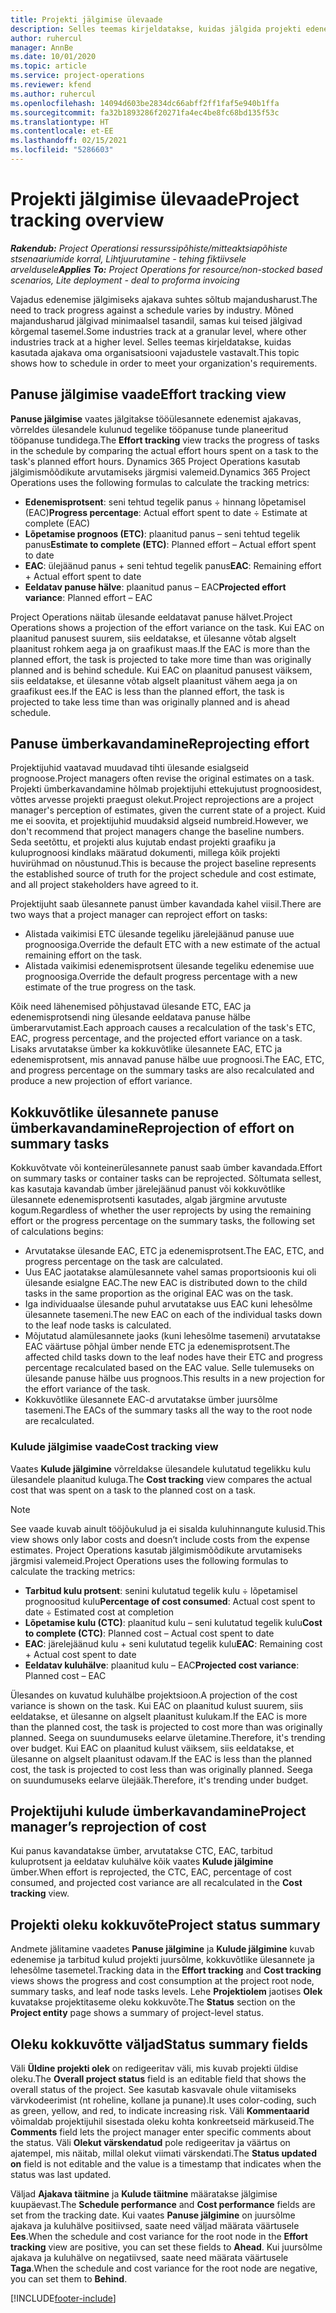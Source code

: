 ```yaml
---
title: Projekti jälgimise ülevaade
description: Selles teemas kirjeldatakse, kuidas jälgida projekti edenemist ja tarbitud kulusid.
author: ruhercul
manager: AnnBe
ms.date: 10/01/2020
ms.topic: article
ms.service: project-operations
ms.reviewer: kfend
ms.author: ruhercul
ms.openlocfilehash: 14094d603be2834dc66abff2ff1faf5e940b1ffa
ms.sourcegitcommit: fa32b1893286f20271fa4ec4be8fc68bd135f53c
ms.translationtype: HT
ms.contentlocale: et-EE
ms.lasthandoff: 02/15/2021
ms.locfileid: "5286603"
---
```

# <a name="project-tracking-overview"></a><span data-ttu-id="870aa-103">Projekti jälgimise ülevaade</span><span class="sxs-lookup"><span data-stu-id="870aa-103">Project tracking overview</span></span>

<span data-ttu-id="870aa-104">_**Rakendub:** Project Operationsi ressurssipõhiste/mitteaktsiapõhiste stsenaariumide korral,  Lihtjuurutamine - tehing fiktiivsele arveldusele_</span><span class="sxs-lookup"><span data-stu-id="870aa-104">_**Applies To:** Project Operations for resource/non-stocked based scenarios, Lite deployment - deal to proforma invoicing_</span></span>

<span data-ttu-id="870aa-105">Vajadus edenemise jälgimiseks ajakava suhtes sõltub majandusharust.</span><span class="sxs-lookup"><span data-stu-id="870aa-105">The need to track progress against a schedule varies by industry.</span></span> <span data-ttu-id="870aa-106">Mõned majandusharud jälgivad minimaalsel tasandil, samas kui teised jälgivad kõrgemal tasemel.</span><span class="sxs-lookup"><span data-stu-id="870aa-106">Some industries track at a granular level, where other industries track at a higher level.</span></span> <span data-ttu-id="870aa-107">Selles teemas kirjeldatakse, kuidas kasutada ajakava oma organisatsiooni vajadustele vastavalt.</span><span class="sxs-lookup"><span data-stu-id="870aa-107">This topic shows how to schedule in order to meet your organization's requirements.</span></span>

## <a name="effort-tracking-view"></a><span data-ttu-id="870aa-108">Panuse jälgimise vaade</span><span class="sxs-lookup"><span data-stu-id="870aa-108">Effort tracking view</span></span>

<span data-ttu-id="870aa-109">**Panuse jälgimise** vaates jälgitakse tööülesannete edenemist ajakavas, võrreldes ülesandele kulunud tegelike tööpanuse tunde planeeritud tööpanuse tundidega.</span><span class="sxs-lookup"><span data-stu-id="870aa-109">The **Effort tracking** view tracks the progress of tasks in the schedule by comparing the actual effort hours spent on a task to the task's planned effort hours.</span></span> <span data-ttu-id="870aa-110">Dynamics 365 Project Operations kasutab jälgimismõõdikute arvutamiseks järgmisi valemeid.</span><span class="sxs-lookup"><span data-stu-id="870aa-110">Dynamics 365 Project Operations uses the following formulas to calculate the tracking metrics:</span></span>

- <span data-ttu-id="870aa-111">**Edenemisprotsent**: seni tehtud tegelik panus ÷ hinnang lõpetamisel (EAC)</span><span class="sxs-lookup"><span data-stu-id="870aa-111">**Progress percentage**: Actual effort spent to date ÷ Estimate at complete (EAC)</span></span> 
- <span data-ttu-id="870aa-112">**Lõpetamise prognoos (ETC)**: plaanitud panus – seni tehtud tegelik panus</span><span class="sxs-lookup"><span data-stu-id="870aa-112">**Estimate to complete (ETC)**: Planned effort – Actual effort spent to date</span></span> 
- <span data-ttu-id="870aa-113">**EAC**: ülejäänud panus + seni tehtud tegelik panus</span><span class="sxs-lookup"><span data-stu-id="870aa-113">**EAC**: Remaining effort + Actual effort spent to date</span></span> 
- <span data-ttu-id="870aa-114">**Eeldatav panuse hälve**: plaanitud panus – EAC</span><span class="sxs-lookup"><span data-stu-id="870aa-114">**Projected effort variance**: Planned effort – EAC</span></span>

<span data-ttu-id="870aa-115">Project Operations näitab ülesande eeldatavat panuse hälvet.</span><span class="sxs-lookup"><span data-stu-id="870aa-115">Project Operations shows a projection of the effort variance on the task.</span></span> <span data-ttu-id="870aa-116">Kui EAC on plaanitud panusest suurem, siis eeldatakse, et ülesanne võtab algselt plaanitust rohkem aega ja on graafikust maas.</span><span class="sxs-lookup"><span data-stu-id="870aa-116">If the EAC is more than the planned effort, the task is projected to take more time than was originally planned and is behind schedule.</span></span> <span data-ttu-id="870aa-117">Kui EAC on plaanitud panusest väiksem, siis eeldatakse, et ülesanne võtab algselt plaanitust vähem aega ja on graafikust ees.</span><span class="sxs-lookup"><span data-stu-id="870aa-117">If the EAC is less than the planned effort, the task is projected to take less time than was originally planned and is ahead schedule.</span></span>

## <a name="reprojecting-effort"></a><span data-ttu-id="870aa-118">Panuse ümberkavandamine</span><span class="sxs-lookup"><span data-stu-id="870aa-118">Reprojecting effort</span></span>

<span data-ttu-id="870aa-119">Projektijuhid vaatavad muudavad tihti ülesande esialgseid prognoose.</span><span class="sxs-lookup"><span data-stu-id="870aa-119">Project managers often revise the original estimates on a task.</span></span> <span data-ttu-id="870aa-120">Projekti ümberkavandamine hõlmab projektijuhi ettekujutust prognoosidest, võttes arvesse projekti praegust olekut.</span><span class="sxs-lookup"><span data-stu-id="870aa-120">Project reprojections are a project manager's perception of estimates, given the current state of a project.</span></span> <span data-ttu-id="870aa-121">Kuid me ei soovita, et projektijuhid muudaksid algseid numbreid.</span><span class="sxs-lookup"><span data-stu-id="870aa-121">However, we don't recommend that project managers change the baseline numbers.</span></span> <span data-ttu-id="870aa-122">Seda seetõttu, et projekti alus kujutab endast projekti graafiku ja kuluprognoosi kindlaks määratud dokumenti, millega kõik projekti huvirühmad on nõustunud.</span><span class="sxs-lookup"><span data-stu-id="870aa-122">This is because the project baseline represents the established source of truth for the project schedule and cost estimate, and all project stakeholders have agreed to it.</span></span>

<span data-ttu-id="870aa-123">Projektijuht saab ülesannete panust ümber kavandada kahel viisil.</span><span class="sxs-lookup"><span data-stu-id="870aa-123">There are two ways that a project manager can reproject effort on tasks:</span></span>

- <span data-ttu-id="870aa-124">Alistada vaikimisi ETC ülesande tegeliku järelejäänud panuse uue prognoosiga.</span><span class="sxs-lookup"><span data-stu-id="870aa-124">Override the default ETC with a new estimate of the actual remaining effort on the task.</span></span> 
- <span data-ttu-id="870aa-125">Alistada vaikimisi edenemisprotsent ülesande tegeliku edenemise uue prognoosiga.</span><span class="sxs-lookup"><span data-stu-id="870aa-125">Override the default progress percentage with a new estimate of the true progress on the task.</span></span>

<span data-ttu-id="870aa-126">Kõik need lähenemised põhjustavad ülesande ETC, EAC ja edenemisprotsendi ning ülesande eeldatava panuse hälbe ümberarvutamist.</span><span class="sxs-lookup"><span data-stu-id="870aa-126">Each approach causes a recalculation of the task's ETC, EAC, progress percentage, and the projected effort variance on a task.</span></span> <span data-ttu-id="870aa-127">Lisaks arvutatakse ümber ka kokkuvõtlike ülesannete EAC, ETC ja edenemisprotsent, mis annavad panuse hälbe uue prognoosi.</span><span class="sxs-lookup"><span data-stu-id="870aa-127">The EAC, ETC, and progress percentage on the summary tasks are also recalculated and produce a new projection of effort variance.</span></span>

## <a name="reprojection-of-effort-on-summary-tasks"></a><span data-ttu-id="870aa-128">Kokkuvõtlike ülesannete panuse ümberkavandamine</span><span class="sxs-lookup"><span data-stu-id="870aa-128">Reprojection of effort on summary tasks</span></span>

<span data-ttu-id="870aa-129">Kokkuvõtvate või konteinerülesannete panust saab ümber kavandada.</span><span class="sxs-lookup"><span data-stu-id="870aa-129">Effort on summary tasks or container tasks can be reprojected.</span></span> <span data-ttu-id="870aa-130">Sõltumata sellest, kas kasutaja kavandab ümber järelejäänud panust või kokkuvõtlike ülesannete edenemisprotsenti kasutades, algab järgmine arvutuste kogum.</span><span class="sxs-lookup"><span data-stu-id="870aa-130">Regardless of whether the user reprojects by using the remaining effort or the progress percentage on the summary tasks, the following set of calculations begins:</span></span>

- <span data-ttu-id="870aa-131">Arvutatakse ülesande EAC, ETC ja edenemisprotsent.</span><span class="sxs-lookup"><span data-stu-id="870aa-131">The EAC, ETC, and progress percentage on the task are calculated.</span></span>
- <span data-ttu-id="870aa-132">Uus EAC jaotatakse alamülesannete vahel samas proportsioonis kui oli ülesande esialgne EAC.</span><span class="sxs-lookup"><span data-stu-id="870aa-132">The new EAC is distributed down to the child tasks in the same proportion as the original EAC was on the task.</span></span>
- <span data-ttu-id="870aa-133">Iga individuaalse ülesande puhul arvutatakse uus EAC kuni lehesõlme ülesannete tasemeni.</span><span class="sxs-lookup"><span data-stu-id="870aa-133">The new EAC on each of the individual tasks down to the leaf node tasks is calculated.</span></span> 
- <span data-ttu-id="870aa-134">Mõjutatud alamülesannete jaoks (kuni lehesõlme tasemeni) arvutatakse EAC väärtuse põhjal ümber nende ETC ja edenemisprotsent.</span><span class="sxs-lookup"><span data-stu-id="870aa-134">The affected child tasks down to the leaf nodes have their ETC and progress percentage recalculated based on the EAC value.</span></span> <span data-ttu-id="870aa-135">Selle tulemuseks on ülesande panuse hälbe uus prognoos.</span><span class="sxs-lookup"><span data-stu-id="870aa-135">This results in a new projection for the effort variance of the task.</span></span> 
- <span data-ttu-id="870aa-136">Kokkuvõtlike ülesannete EAC-d arvutatakse ümber juursõlme tasemeni.</span><span class="sxs-lookup"><span data-stu-id="870aa-136">The EACs of the summary tasks all the way to the root node are recalculated.</span></span>

### <a name="cost-tracking-view"></a><span data-ttu-id="870aa-137">Kulude jälgimise vaade</span><span class="sxs-lookup"><span data-stu-id="870aa-137">Cost tracking view</span></span> 

<span data-ttu-id="870aa-138">Vaates **Kulude jälgimine** võrreldakse ülesandele kulutatud tegelikku kulu ülesandele plaanitud kuluga.</span><span class="sxs-lookup"><span data-stu-id="870aa-138">The **Cost tracking** view compares the actual cost that was spent on a task to the planned cost on a task.</span></span> 

> [!NOTE]
> <span data-ttu-id="870aa-139">See vaade kuvab ainult tööjõukulud ja ei sisalda kuluhinnangute kulusid.</span><span class="sxs-lookup"><span data-stu-id="870aa-139">This view shows only labor costs and doesn’t include costs from the expense estimates.</span></span> <span data-ttu-id="870aa-140">Project Operations kasutab jälgimismõõdikute arvutamiseks järgmisi valemeid.</span><span class="sxs-lookup"><span data-stu-id="870aa-140">Project Operations uses the following formulas to calculate the tracking metrics:</span></span>

- <span data-ttu-id="870aa-141">**Tarbitud kulu protsent**: senini kulutatud tegelik kulu ÷ lõpetamisel prognoositud kulu</span><span class="sxs-lookup"><span data-stu-id="870aa-141">**Percentage of cost consumed**: Actual cost spent to date ÷ Estimated cost at completion</span></span>
- <span data-ttu-id="870aa-142">**Lõpetamise kulu (CTC)**: plaanitud kulu – seni kulutatud tegelik kulu</span><span class="sxs-lookup"><span data-stu-id="870aa-142">**Cost to complete (CTC)**: Planned cost – Actual cost spent to date</span></span>
- <span data-ttu-id="870aa-143">**EAC**: järelejäänud kulu + seni kulutatud tegelik kulu</span><span class="sxs-lookup"><span data-stu-id="870aa-143">**EAC**: Remaining cost + Actual cost spent to date</span></span>
- <span data-ttu-id="870aa-144">**Eeldatav kuluhälve**: plaanitud kulu – EAC</span><span class="sxs-lookup"><span data-stu-id="870aa-144">**Projected cost variance**: Planned cost – EAC</span></span>

<span data-ttu-id="870aa-145">Ülesandes on kuvatud kuluhälbe projektsioon.</span><span class="sxs-lookup"><span data-stu-id="870aa-145">A projection of the cost variance is shown on the task.</span></span> <span data-ttu-id="870aa-146">Kui EAC on plaanitud kulust suurem, siis eeldatakse, et ülesanne on algselt plaanitust kulukam.</span><span class="sxs-lookup"><span data-stu-id="870aa-146">If the EAC is more than the planned cost, the task is projected to cost more than was originally planned.</span></span> <span data-ttu-id="870aa-147">Seega on suundumuseks eelarve ületamine.</span><span class="sxs-lookup"><span data-stu-id="870aa-147">Therefore, it's trending over budget.</span></span> <span data-ttu-id="870aa-148">Kui EAC on plaanitud kulust väiksem, siis eeldatakse, et ülesanne on algselt plaanitust odavam.</span><span class="sxs-lookup"><span data-stu-id="870aa-148">If the EAC is less than the planned cost, the task is projected to cost less than was originally planned.</span></span> <span data-ttu-id="870aa-149">Seega on suundumuseks eelarve ülejääk.</span><span class="sxs-lookup"><span data-stu-id="870aa-149">Therefore, it's trending under budget.</span></span>

## <a name="project-managers-reprojection-of-cost"></a><span data-ttu-id="870aa-150">Projektijuhi kulude ümberkavandamine</span><span class="sxs-lookup"><span data-stu-id="870aa-150">Project manager’s reprojection of cost</span></span>

<span data-ttu-id="870aa-151">Kui panus kavandatakse ümber, arvutatakse CTC, EAC, tarbitud kuluprotsent ja eeldatav kuluhälve kõik vaates **Kulude jälgimine** ümber.</span><span class="sxs-lookup"><span data-stu-id="870aa-151">When effort is reprojected, the CTC, EAC, percentage of cost consumed, and projected cost variance are all recalculated in the **Cost tracking** view.</span></span>

## <a name="project-status-summary"></a><span data-ttu-id="870aa-152">Projekti oleku kokkuvõte</span><span class="sxs-lookup"><span data-stu-id="870aa-152">Project status summary</span></span>

<span data-ttu-id="870aa-153">Andmete jälitamine vaadetes **Panuse jälgimine** ja **Kulude jälgimine** kuvab edenemise ja tarbitud kulud projekti juursõlme, kokkuvõtlike ülesannete ja lehesõlme tasemetel.</span><span class="sxs-lookup"><span data-stu-id="870aa-153">Tracking data in the **Effort tracking** and **Cost tracking** views shows the progress and cost consumption at the project root node, summary tasks, and leaf node tasks levels.</span></span> <span data-ttu-id="870aa-154">Lehe **Projektiolem** jaotises **Olek** kuvatakse projektitaseme oleku kokkuvõte.</span><span class="sxs-lookup"><span data-stu-id="870aa-154">The **Status** section on the **Project entity** page shows a summary of project-level status.</span></span>

## <a name="status-summary-fields"></a><span data-ttu-id="870aa-155">Oleku kokkuvõtte väljad</span><span class="sxs-lookup"><span data-stu-id="870aa-155">Status summary fields</span></span>

<span data-ttu-id="870aa-156">Väli **Üldine projekti olek** on redigeeritav väli, mis kuvab projekti üldise oleku.</span><span class="sxs-lookup"><span data-stu-id="870aa-156">The **Overall project status** field is an editable field that shows the overall status of the project.</span></span> <span data-ttu-id="870aa-157">See kasutab kasvavale ohule viitamiseks värvkodeerimist (nt roheline, kollane ja punane).</span><span class="sxs-lookup"><span data-stu-id="870aa-157">It uses color-coding, such as green, yellow, and red, to indicate increasing risk.</span></span> <span data-ttu-id="870aa-158">Väli **Kommentaarid** võimaldab projektijuhil sisestada oleku kohta konkreetseid märkuseid.</span><span class="sxs-lookup"><span data-stu-id="870aa-158">The **Comments** field lets the project manager enter specific comments about the status.</span></span> <span data-ttu-id="870aa-159">Väli **Olekut värskendatud** pole redigeeritav ja väärtus on ajatempel, mis näitab, millal olekut viimati värskendati.</span><span class="sxs-lookup"><span data-stu-id="870aa-159">The **Status updated on** field is not editable and the value is a timestamp that indicates when the status was last updated.</span></span>

<span data-ttu-id="870aa-160">Väljad **Ajakava täitmine** ja **Kulude täitmine** määratakse jälgimise kuupäevast.</span><span class="sxs-lookup"><span data-stu-id="870aa-160">The **Schedule performance** and **Cost performance** fields are set from the tracking date.</span></span> <span data-ttu-id="870aa-161">Kui vaates **Panuse jälgimine** on juursõlme ajakava ja kuluhälve positiivsed, saate need väljad määrata väärtusele **Ees**.</span><span class="sxs-lookup"><span data-stu-id="870aa-161">When the schedule and cost variance for the root node in the **Effort tracking** view are positive, you can set these fields to **Ahead**.</span></span> <span data-ttu-id="870aa-162">Kui juursõlme ajakava ja kuluhälve on negatiivsed, saate need määrata väärtusele **Taga**.</span><span class="sxs-lookup"><span data-stu-id="870aa-162">When the schedule and cost variance for the root node are negative, you can set them to **Behind**.</span></span>


[!INCLUDE[footer-include](../includes/footer-banner.md)]